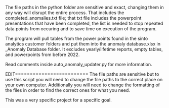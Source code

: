 The file paths in the python folder are sensitive and exact, changing them in any way will disrupt the entire process. That includes the completed_anomalies.txt
file; that txt file includes the powerpoint presentations that have been completed, the list is needed to stop repeated data points from occuring and to save time on execution of the program.

The program will pull tables from the power points found in the sinto analytics customer folders and put them into the anomaly
database.xlsx in _Anomaly Database folder. It excludes yearly/lifetime reports, empty tables, and powerpoints from before 2022.

Read comments inside auto_anomaly_updater.py for more information.

EDIT=========================
The file paths are sensitive but to use this script you will need to change the file paths to the correct place on your own computer. 
Additionally you will need to change the formatting of the files in order to find the correct ones for what you need. 

This was a very specific project for a specific goal. 

